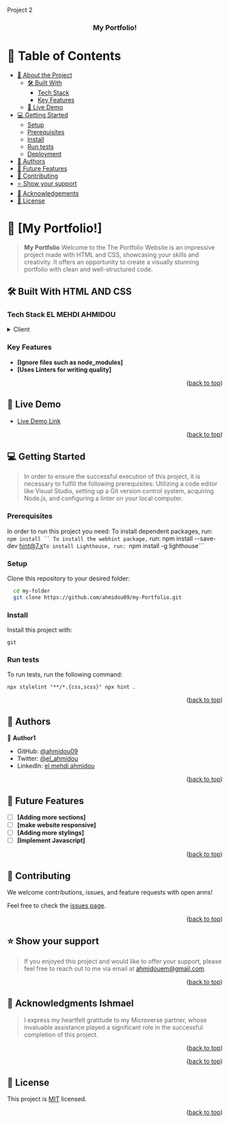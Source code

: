<a name="readme-top">Project 2</a>

<div align="center">

  <h3><b>My Portfolio!</b></h3>

</div>

# 📗 Table of Contents

- [📖 About the Project](#about-project)
  - [🛠 Built With](#built-with)
    - [Tech Stack](#tech-stack)
    - [Key Features](#key-features)
  - [🚀 Live Demo](#live-demo)
- [💻 Getting Started](#getting-started)
  - [Setup](#setup)
  - [Prerequisites](#prerequisites)
  - [Install](#install)
  - [Run tests](#run-tests)
  - [Deployment](#deployment)
- [👥 Authors](#authors)
- [🔭 Future Features](#future-features)
- [🤝 Contributing](#contributing)
- [⭐️ Show your support](#support)
- [🙏 Acknowledgements](#acknowledgements)
- [📝 License](#license)

<!-- PROJECT DESCRIPTION -->

# 📖 [My Portfolio!] <a name="about-project"></a>

> **My Portfolio** Welcome to the The Portfolio Website is an impressive project made with HTML and CSS, showcasing your skills and creativity. It offers an opportunity to create a visually stunning portfolio with clean and well-structured code.

## 🛠 Built With <a name="built-with">HTML AND CSS</a>

### Tech Stack <a name="tech-stack">EL MEHDI AHMIDOU</a>

<details>
  <summary>Client</summary>
  <ul>
    <li><a href="https://reactjs.org/">Microverse</a></li>
  </ul>
</details>

<!-- Features -->

### Key Features <a name="key-features"></a>

>

- **[Ignore files such as node_modules]**
- **[Uses Linters for writing quality]**

<p align="right">(<a href="#readme-top">back to top</a>)</p>

<!-- LIVE DEMO -->

## 🚀 Live Demo <a name="live-demo"></a>

>

- [Live Demo Link](https://google.com)

<p align="right">(<a href="#readme-top">back to top</a>)</p>

<!-- GETTING STARTED -->

## 💻 Getting Started <a name="getting-started"></a>

> In order to ensure the successful execution of this project, it is necessary to fulfill the following prerequisites: Utilizing a code editor like Visual Studio, setting up a Git version control system, acquiring Node.js, and configuring a linter on your local computer.

### Prerequisites

In order to run this project you need:
To install dependent packages, run:
` npm install ``
    To install the webhint package,
    ` run: npm install --save-dev hint@7.x`To install Lighthouse, run: `npm install -g lighthouse```

### Setup

Clone this repository to your desired folder:

```sh
  cd my-folder
  git clone https://github.com/ahmidou09/my-Portfolio.git
```

### Install

Install this project with:

```
git
```

### Run tests

To run tests, run the following command:

```
npx stylelint "**/*.{css,scss}" npx hint .
```

<p align="right">(<a href="#readme-top">back to top</a>)</p>

## 👥 Authors <a name="authors"></a>

>

👤 **Author1**

- GitHub: [@ahmidou09](https://github.com/ahmidou09)
- Twitter: [@el_ahmidou](https://twitter.com/el_ahmidou)
- LinkedIn: [el mehdi ahmidou](https://www.linkedin.com/in/el-mehdi-ahmidou-312590125/)

<p align="right">(<a href="#readme-top">back to top</a>)</p>

## 🔭 Future Features <a name="future-features"></a>

>

- [ ] **[Adding more sections]**
- [ ] **[make website responsive]**
- [ ] **[Adding more stylings]**
- [ ] **[Implement Javascript]**

<p align="right">(<a href="#readme-top">back to top</a>)</p>

## 🤝 Contributing <a name="contributing"></a>

We welcome contributions, issues, and feature requests with open arms!

Feel free to check the [issues page](../../issues/).

<p align="right">(<a href="#readme-top">back to top</a>)</p>

## ⭐️ Show your support <a name="support"></a>

> If you enjoyed this project and would like to offer your support, please feel free to reach out to me via email at ahmidouem@gmail.com.

<p align="right">(<a href="#readme-top">back to top</a>)</p>

## 🙏 Acknowledgments <a name="acknowledgements">Ishmael</a>

> I express my heartfelt gratitude to my Microverse partner, whose invaluable assistance played a significant role in the successful completion of this project.

<p align="right">(<a href="#readme-top">back to top</a>)</p>

<p align="right">(<a href="#readme-top">back to top</a>)</p>

## 📝 License <a name="license"></a>

This project is [MIT](https://choosealicense.com/licenses/mit/) licensed.

<p align="right">(<a href="#readme-top">back to top</a>)</p>

